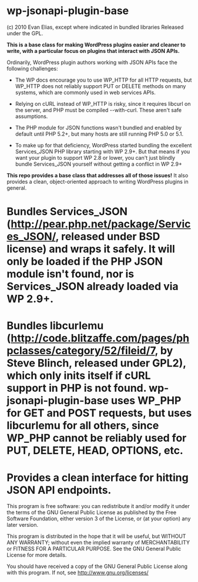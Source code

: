 wp-jsonapi-plugin-base
======================
(c) 2010 Evan Elias, except where indicated in bundled libraries
Released under the GPL.

**This is a base class for making WordPress plugins easier and cleaner to write, with a particular focus on plugins that interact with JSON APIs.**

Ordinarily, WordPress plugin authors working with JSON APIs face the following challenges:

* The WP docs encourage you to use WP\_HTTP for all HTTP requests, but WP\_HTTP does not reliably support PUT or DELETE methods on many systems, which are commonly used in web services APIs.

* Relying on cURL instead of WP\_HTTP is risky, since it requires libcurl on the server, and PHP must be compiled --with-curl. These aren't safe assumptions.

* The PHP module for JSON functions wasn't bundled and enabled by default until PHP 5.2+, but many hosts are still running PHP 5.0 or 5.1.

* To make up for that deficiency, WordPress started bundling the excellent Services\_JSON PHP library starting with WP 2.9+. But that means if you want your plugin to support WP 2.8 or lower, you can't just blindly bundle Services\_JSON yourself without getting a conflict in WP 2.9+


**This repo provides a base class that addresses all of those issues!** It also provides a clean, object-oriented approach to writing WordPress plugins in general.

# Bundles Services_JSON (http://pear.php.net/package/Services_JSON/, released under BSD license) and wraps it safely.  It will only be loaded if the PHP JSON module isn't found, nor is Services_JSON already loaded via WP 2.9+.

# Bundles libcurlemu (http://code.blitzaffe.com/pages/phpclasses/category/52/fileid/7, by Steve Blinch, released under GPL2), which only inits itself if cURL support in PHP is not found.  wp-jsonapi-plugin-base uses WP\_PHP for GET and POST requests, but uses libcurlemu for all others, since WP\_PHP cannot be reliably used for PUT, DELETE, HEAD, OPTIONS, etc.

# Provides a clean interface for hitting JSON API endpoints.




This program is free software: you can redistribute it and/or modify it under the terms of the GNU General Public License as published by the Free Software Foundation, either version 3 of the License, or (at your option) any later version.

This program is distributed in the hope that it will be useful, but WITHOUT ANY WARRANTY; without even the implied warranty of MERCHANTABILITY or FITNESS FOR A PARTICULAR PURPOSE.  See the GNU General Public License for more details.

You should have received a copy of the GNU General Public License along with this program.  If not, see <http://www.gnu.org/licenses/>
